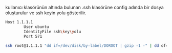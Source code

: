 kullanıcı klasörünün altında bulunan .ssh klasörüne config adında bir dosya oluşturulur ve ssh keyin yolu gösterilir.

```bash
Host 1.1.1.1
        User ubuntu
        IdentityFile ssh\key\yolu
        Port 571
```
```bash
ssh root@1.1.1.1 "dd if=/dev/disk/by-label/DOROOT | gzip -1 -" | dd of=image.gz
```
